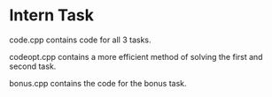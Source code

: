 # Intern Task

code.cpp contains code for all 3 tasks.

codeopt.cpp contains a more efficient method of solving the first and second task.

bonus.cpp contains the code for the bonus task.
